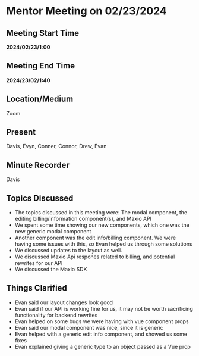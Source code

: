 # Mentor Meeting on 02/23/2024

## Meeting Start Time

**2024/02/23/1:00**

## Meeting End Time

**2024/23/02/1:40**

## Location/Medium

Zoom

## Present

Davis, Evyn, Conner, Connor, Drew, Evan

## Minute Recorder

Davis

## Topics Discussed
- The topics discussed in this meeting were: The modal component, the editing billing/information component(s), and Maxio API
- We spent some time showing our new components, which one was the new generic modal component
- Another component was the edit info/billing component. We were having some issues with this, so Evan helped us through some solutions
- We discussed updates to the layout as well.
- We discussed Maxio Api respones related to billing, and potential rewrites for our API
- We discussed the Maxio SDK


## Things Clarified 
- Evan said our layout changes look good
- Evan said if our API is working fine for us, it may not be worth sacrificing functionality for backend rewrites
- Evan helped on some bugs we were having with vue component props
- Evan said our modal component was nice, since it is generic
- Evan helped with a generic edit info component, and showed us some fixes
- Evan explained giving a generic type to an object passed as a Vue prop
